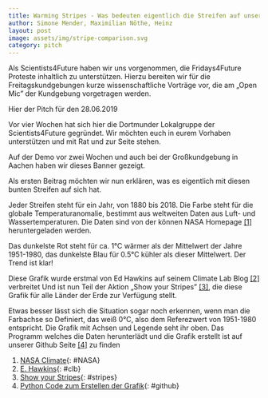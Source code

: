 ```yaml
---
title: Warming Stripes - Was bedeuten eigentlich die Streifen auf unserem Banner?
author: Simone Mender, Maximilian Nöthe, Heinz 
layout: post
image: assets/img/stripe-comparison.svg
category: pitch
---
```


Als Scientists4Future haben wir uns vorgenommen, 
die Fridays4Future Proteste inhaltlich zu unterstützen.
Hierzu bereiten wir für die Freitagskundgebungen kurze wissenschaftliche Vorträge
vor, die am „Open Mic” der Kundgebung vorgetragen werden.

Hier der Pitch für den 28.06.2019


Vor vier Wochen hat sich hier die Dortmunder Lokalgruppe der Scientists4Future gegründet.
Wir möchten euch in eurem Vorhaben unterstützen und mit Rat und zur Seite stehen.

Auf der Demo vor zwei Wochen und auch bei der Großkundgebung in Aachen haben wir dieses Banner gezeigt.

Als ersten Beitrag möchten wir nun erklären, was es eigentlich mit diesen bunten Streifen auf sich hat. 

Jeder Streifen steht für ein Jahr, von 1880 bis 2018.
Die Farbe steht für die globale Temperaturanomalie, bestimmt aus weltweiten
Daten aus Luft- und Wassertemperaturen. Die Daten sind von der können NASA Homepage [\[1\]](#NASA) heruntergeladen werden.

Das dunkelste Rot steht für ca. 1°C wärmer als 
der Mittelwert der Jahre 1951-1980, das dunkelste Blau für 0.5°C kühler als dieser Mittelwert.
Der Trend ist klar!

Diese Grafik wurde erstmal von Ed Hawkins auf seinem Climate Lab Blog [\[2\]](#clb) verbreitet
Und ist nun Teil der Aktion „Show your Stripes” [\[3\]](#stripes), die diese Grafik für alle Länder der Erde zur Verfügung stellt.

Etwas besser lässt sich die Situation sogar noch erkennen, wenn man die Farbachse so
Definiert, das weiß 0°C, also dem Referezwert von 1951-1980 entspricht.
Die Grafik mit Achsen und Legende seht ihr oben.
Das Programm welches die Daten herunterlädt und die Grafik erstellt ist auf
unserer Github Seite [\[4\]](#github) zu finden

1. [NASA Climate](https://climate.nasa.gov/vital-signs/global-temperature/){: #NASA} 
1. [E. Hawkins](http://www.climate-lab-book.ac.uk/){: #clb} 
1. [Show your Stripes](https://showyourstripes.info/){: #stripes}
1. [Python Code zum Erstellen der Grafik](https://github.com/s4f-dortmund/material/blob/master/plot_compare_scale.py){: #github}
